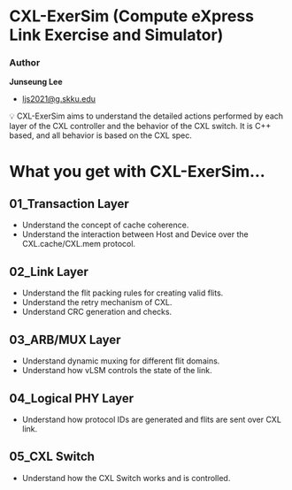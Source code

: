 # CXL-ExerSim (Compute eXpress Link Exercise and Simulator)

### Author

**Junseung Lee**

- ljs2021@g.skku.edu

<aside>
💡 CXL-ExerSim aims to understand the detailed actions performed by each layer of the CXL controller and the behavior of the CXL switch. It is C++ based, and all behavior is based on the CXL spec.


</aside>

# What you get with CXL-ExerSim…

## 01_Transaction Layer

- Understand the concept of cache coherence.
- Understand the interaction between Host and Device over the CXL.cache/CXL.mem protocol.

## 02_Link Layer

- Understand the flit packing rules for creating valid flits.
- Understand the retry mechanism of CXL.
- Understand CRC generation and checks.

## 03_ARB/MUX Layer

- Understand dynamic muxing for different flit domains.
- Understand how vLSM controls the state of the link.

## 04_Logical PHY Layer

- Understand how protocol IDs are generated and flits are sent over CXL link.

## 05_CXL Switch

- Understand how the CXL Switch works and is controlled.
